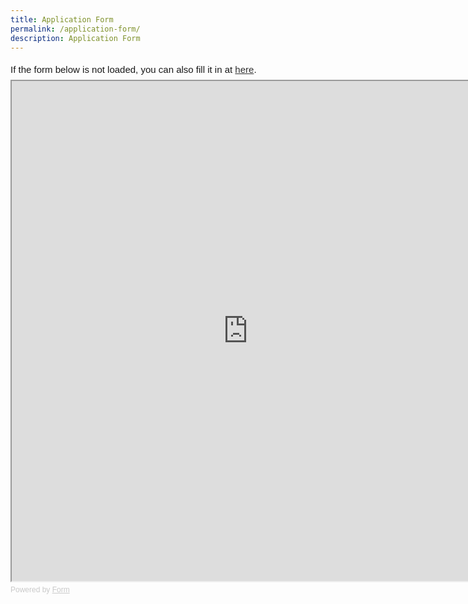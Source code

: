 ```yaml
---
title: Application Form
permalink: /application-form/
description: Application Form
---
```

<div style="font-family: Sans-Serif; font-size: 15px; color: #000; opacity: 0.9; padding-top: 5px; padding-bottom: 8px;"> If the form below is not loaded, you can also fill it in at <a href="https://form.gov.sg/64faaed2c532ab0012e7e6ff">here</a>. </div> 
<!-- Change the width and height values to suit you best --> <iframe style="width: 150%; height: 800px" src="https://form.gov.sg/64faaed2c532ab0012e7e6ff" id="iframe"></iframe> <div style="font-family: Sans-Serif; font-size: 12px; color: #999; opacity: 0.5; padding-top: 5px;"> Powered by <a style="color: #999" href="https://form.gov.sg">Form</a> </div>